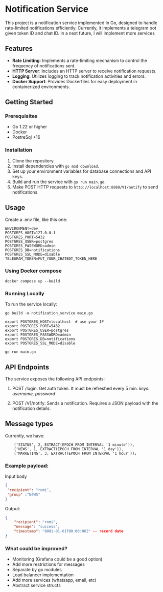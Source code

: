 # Notification Service

This project is a notification service implemented in Go, designed to handle rate-limited notifications efficiently.
Currently, it implements a telegram bot given token ID and chat ID. In a next future, I will implement more services

## Features

- **Rate Limiting**: Implements a rate-limiting mechanism to control the frequency of notifications sent.
- **HTTP Server**: Includes an HTTP server to receive notification requests.
- **Logging**: Utilizes logging to track notification activities and errors.
- **Docker Support**: Provides Dockerfiles for easy deployment in containerized environments.

## Getting Started

### Prerequisites

- Go 1.22 or higher
- Docker
- PostreSql +16

### Installation

1. Clone the repository.
2. Install dependencies with `go mod download`.
3. Set up your environment variables for database connections and API keys.
4. Build and run the service with `go run main.go`.
5. Make POST HTTP requests to `http://localhost:8080/V1/notify` to send notifications.


## Usage
Create a .env file, like this one:

```code
ENVIRONMENT=dev
POSTGRES_HOST=127.0.0.1
POSTGRES_PORT=5432
POSTGRES_USER=postgres
POSTGRES_PASSWORD=admin
POSTGRES_DB=notifications
POSTGRES_SSL_MODE=disable
TELEGRAM_TOKEN=PUT_YOUR_CHATBOT_TOKEN_HERE
```
### Using Docker compose

```code
docker compose up --build
```

### Running Locally
To run the service locally:

```code
go build -o notification_service main.go
```

```code 
export POSTGRES_HOST=localhost  # use your IP
export POSTGRES_PORT=5432
export POSTGRES_USER=postgres
export POSTGRES_PASSWORD=admin
export POSTGRES_DB=notifications
export POSTGRES_SSL_MODE=disable

go run main.go
```

## API Endpoints
The service exposes the following API endpoints:

1. POST /login: Get auth token. It must be refreshed every 5 min. *keys: username, password*

2. POST /V1/notify: Sends a notification. Requires a JSON payload with the notification details.

## Message types
Currently, we have:
```code
    ('STATUS', 2, EXTRACT(EPOCH FROM INTERVAL '1 minute')),
    ('NEWS', 1, EXTRACT(EPOCH FROM INTERVAL '1 day')),
    ('MARKETING', 3, EXTRACT(EPOCH FROM INTERVAL '1 hour'));
```
### Example payload:
Input body
```json 
{
 "recipient": "romi",
 "group" :"NEWS"
}
```

Output:
```json 
{
    "recipient": "romi",
    "message": "success",
    "timestamp": "0001-01-01T00:00:00Z" -- record date
}
```

### What could be improved?
* Monitoring (Grafana could be a good option)
* Add more restrictions for messages
* Separate by go modules
* Load balancer implementation
* Add more services (whatsapp, email, etc)
* Abstract service structs